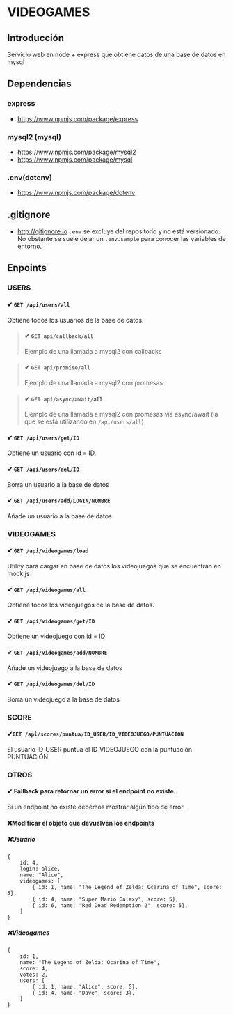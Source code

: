 # VIDEOGAMES

## Introducción

Servicio web en node + express que obtiene datos de una base de datos en mysql

## Dependencias

### express

- https://www.npmjs.com/package/express

### mysql2 (mysql)

- https://www.npmjs.com/package/mysql2
- https://www.npmjs.com/package/mysql

### .env(dotenv)

- https://www.npmjs.com/package/dotenv

## .gitignore

- http://gitignore.io
  `.env` se excluye del repositorio y no está versionado. No obstante se suele dejar un `.env.sample` para conocer las variables de entorno.

## Enpoints

### USERS

#### ✔ `GET /api/users/all`

Obtiene todos los usuarios de la base de datos.

> #### ✔ `GET api/callback/all`
>
> Ejemplo de una llamada a mysql2 con callbacks

> #### ✔ `GET api/promise/all`
>
> Ejemplo de una llamada a mysql2 con promesas

> #### ✔ `GET api/async/await/all`
>
> Ejemplo de una llamada a mysql2 con promesas vía async/await (la que se está utilizando en `/api/users/all`)

#### ✔ `GET /api/users/get/ID`

Obtiene un usuario con id = ID.

#### ✔ `GET /api/users/del/ID`

Borra un usuario a la base de datos

#### ✔ `GET /api/users/add/LOGIN/NOMBRE`

Añade un usuario a la base de datos

### VIDEOGAMES

#### ✔ `GET /api/videogames/load`

Utility para cargar en base de datos los videojuegos que se encuentran en mock.js

#### ✔ `GET /api/videogames/all`

Obtiene todos los videojuegos de la base de datos.

#### ✔ `GET /api/videogames/get/ID`

Obtiene un videojuego con id = ID

#### ✔ `GET /api/videogames/add/NOMBRE`

Añade un videojuego a la base de datos

#### ✔ `GET /api/videogames/del/ID`

Borra un videojuego a la base de datos

### SCORE

#### ✔`GET /api/scores/puntua/ID_USER/ID_VIDEOJUEGO/PUNTUACION`

El usuario ID_USER puntua el ID_VIDEOJUEGO con la puntuación PUNTUACIÓN

### OTROS

#### ✔ Fallback para retornar un error si el endpoint no existe.

Si un endpoint no existe debemos mostrar algún tipo de error.

#### ❌Modificar el objeto que devuelven los endpoints

##### ❌Usuario

```
{
    id: 4,
    login: alice,
    name: "Alice",
    videogames: [
        { id: 1, name: "The Legend of Zelda: Ocarina of Time", score: 5},
        { id: 4, name: "Super Mario Galaxy", score: 5},
        { id: 6, name: "Red Dead Redemption 2", score: 5},
    ]
}
```

##### ❌Videogames

```
{
    id: 1,
    name: "The Legend of Zelda: Ocarina of Time",
    score: 4,
    votes: 2,
    users: [
        { id: 1, name: "Alice", score: 5},
        { id: 4, name: "Dave", score: 3},
    ]
}
```
